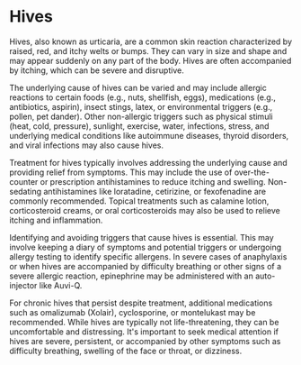 [//]: # (source: ?)
[//]: # (aka: urticaria)
[//]: # (tags: conditions)

# Hives

Hives, also known as urticaria, are a common skin reaction characterized by raised, red, and itchy welts or bumps. They can vary in size and shape and may appear suddenly on any part of the body. Hives are often accompanied by itching, which can be severe and disruptive.

The underlying cause of hives can be varied and may include allergic reactions to certain foods (e.g., nuts, shellfish, eggs), medications (e.g., antibiotics, aspirin), insect stings, latex, or environmental triggers (e.g., pollen, pet dander). Other non-allergic triggers such as physical stimuli (heat, cold, pressure), sunlight, exercise, water, infections, stress, and underlying medical conditions like autoimmune diseases, thyroid disorders, and viral infections may also cause hives.

Treatment for hives typically involves addressing the underlying cause and providing relief from symptoms. This may include the use of over-the-counter or prescription antihistamines to reduce itching and swelling. Non-sedating antihistamines like loratadine, cetirizine, or fexofenadine are commonly recommended. Topical treatments such as calamine lotion, corticosteroid creams, or oral corticosteroids may also be used to relieve itching and inflammation.

Identifying and avoiding triggers that cause hives is essential. This may involve keeping a diary of symptoms and potential triggers or undergoing allergy testing to identify specific allergens. In severe cases of anaphylaxis or when hives are accompanied by difficulty breathing or other signs of a severe allergic reaction, epinephrine may be administered with an auto-injector like Auvi-Q.

For chronic hives that persist despite treatment, additional medications such as omalizumab (Xolair), cyclosporine, or montelukast may be recommended. While hives are typically not life-threatening, they can be uncomfortable and distressing. It's important to seek medical attention if hives are severe, persistent, or accompanied by other symptoms such as difficulty breathing, swelling of the face or throat, or dizziness.
